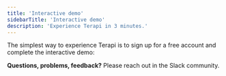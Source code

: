 ```yaml
---
title: 'Interactive demo'
sidebarTitle: 'Interactive demo'
description: 'Experience Terapi in 3 minutes.'
---
```


The simplest way to experience Terapi is to sign up for a free account and complete the interactive demo: 

  



**Questions, problems, feedback?** Please reach out in the Slack community.


